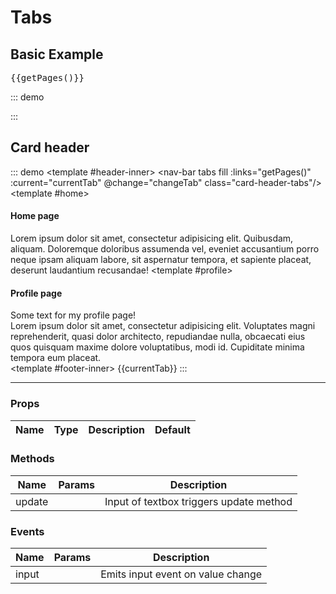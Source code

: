 # Tabs
## Basic Example

<pre class="text-white">{{getPages()}}</pre>

::: demo
<div>
  <nav-bar tabs fill :links="getPages()" :current="currentTab" @change="changeTab"/>
  <tab-content :tabs="getPages()" :current="currentTab" fade class="p-4">
    <template #home>
      <h4>Home page</h4>
      Lorem ipsum dolor sit amet, consectetur adipisicing elit. Quibusdam, aliquam. Doloremque doloribus assumenda vel, eveniet accusantium porro neque ipsam aliquam labore, sit aspernatur tempora, et sapiente placeat, deserunt laudantium recusandae!
    </template>
    <template #profile>
      <h4>Profile page</h4>
      Some text for my profile page!
      <div>Lorem ipsum dolor sit amet, consectetur adipisicing elit. Voluptates magni reprehenderit, quasi dolor architecto, repudiandae nulla, obcaecati eius quos quisquam maxime dolore voluptatibus, modi id. Cupiditate minima tempora eum placeat.</div>
    </template>
  </tab-content>
</div>
:::

## Card header
::: demo
<card head foot title="Tabs in a Card Header">
  <template #header-inner>
    <nav-bar tabs fill :links="getPages()" :current="currentTab" @change="changeTab" class="card-header-tabs"/>
  </template>
  <tab-content :tabs="getPages()" :current="currentTab" fade>
    <template #home>
      <h4>Home page</h4>
      Lorem ipsum dolor sit amet, consectetur adipisicing elit. Quibusdam, aliquam. Doloremque doloribus assumenda vel, eveniet accusantium porro neque ipsam aliquam labore, sit aspernatur tempora, et sapiente placeat, deserunt laudantium recusandae!
    </template>
    <template #profile>
      <h4>Profile page</h4>
      Some text for my profile page!
      <div>Lorem ipsum dolor sit amet, consectetur adipisicing elit. Voluptates magni reprehenderit, quasi dolor architecto, repudiandae nulla, obcaecati eius quos quisquam maxime dolore voluptatibus, modi id. Cupiditate minima tempora eum placeat.</div>
    </template>
  </tab-content>
  <template #footer-inner>
    {{currentTab}}
  </template>
</card>
:::

<hr>

### Props
Name    | Type   | Description | Default
----    | :----: | ----------- | -----

### Methods
Name             | Params | Description
---------------- | -------| -------------------
update           |        | Input of textbox triggers update method

### Events
Name             | Params | Description
---------------- | -------| -------------------
input            |        | Emits input event on value change 

<script>
export default {
	data () {
      	return {
      		currentTab:'home'
      	}
  	},
  	methods:{
  		getPages(){
  			return {
  				home:{
  					title:'Home',
  				},
  				profile:{
  					title:'Profile',
  				},
  				contact:{
  					title:'Contact',
  				},
  				disabled:{
  					title:'Disabled',
  					disabled:true
  				},
  			}
  		},
  		changeTab(p){
  			console.log('changePage',p) 
  			this.currentTab = p
  		}
  	}
}
</script>